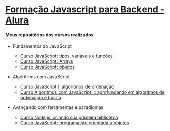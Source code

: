 # [Formação Javascript para Backend - Alura](https://www.alura.com.br/formacao-js-backend)

#### Meus repositórios dos cursos realizados    
* Fundamentos do JavaScript
  - [Curso JavaScript: tipos, variáveis e funções](https://github.com/wherculano/Javascript-Fundamentos)
  - [Curso JavaScript: Arrays](https://github.com/wherculano/Javascript-Arrays)
  - [Curso JavaScript: objetos]()
  
* Algoritmos com JavaScript
  - [Curso JavaScript I: algoritmos de ordenação]()
  - [Curso Algoritmos com JavaScript II: aprofundando em algoritmos de ordenação e busca]()
 
 * Avançando com ferramentas e paradigmas
   - [Curso Node.js: criando sua primeira biblioteca]()
   - [Curso JavaScript: programação orientada a objetos]()
